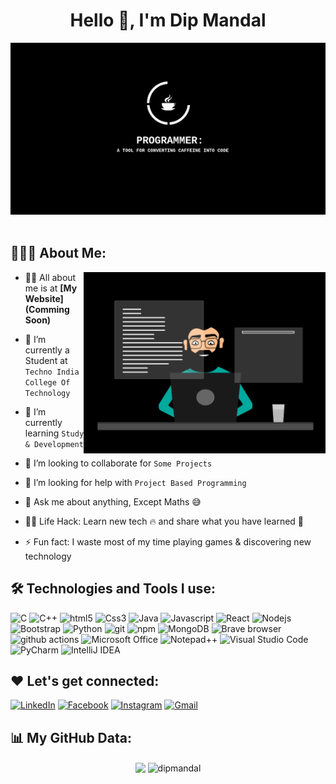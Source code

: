 <h1 align="center">Hello 👋, I'm Dip Mandal</h1>

<div align="center">
  <img src ="https://github.com/dipmandal353/Dip/blob/main/gif/readme%20banner.jpg" />
  
</div>

 <br/>

## 👨🏻‍💻 About Me:

<img  src="https://github.com/dipmandal353/Dip/blob/main/gif/thoughtworks-gif_dribbble.gif" height="290px" align="right" />

- 🙋‍♂️ All about me is at **[My Website](Comming Soon)**

- 🔭 I’m currently a Student at `Techno India College Of Technology`

- 🌱 I’m currently learning `Study & Development`

- 👯 I’m looking to collaborate for `Some Projects`

- 🤔 I’m looking for help with `Project Based Programming`

- 💬 Ask me about anything, Except Maths :sweat_smile:

- 👨‍💻 Life Hack: Learn new tech :fire: and share what you have learned :tada:

- ⚡ Fun fact: I waste most of my time playing games & discovering new technology


## 🛠️ Technologies and Tools I use:

![C](https://img.shields.io/badge/c-%2300599C.svg?style=for-the-badge&logo=c&logoColor=white)
<img alt="C++" src="https://img.shields.io/badge/C%2B%2B-00599C?style=for-the-badge&logo=c%2B%2B&logoColor=white" height="25px"/>
<img alt="html5" src="https://img.shields.io/badge/HTML5-E34F26?style=for-the-badge&logo=html5&logoColor=white" height="25px"/>
<img alt="Css3" src="https://img.shields.io/badge/CSS3-1572B6?style=for-the-badge&logo=css3&logoColor=white" height="25px"/>
![Java](https://img.shields.io/badge/java-%23ED8B00.svg?style=for-the-badge&logo=java&logoColor=white)
<img alt="Javascript" src="https://img.shields.io/badge/JavaScript-323330?style=for-the-badge&logo=javascript&logoColor=F7DF1E"  height="25px"/>
<img alt="React" src="https://img.shields.io/badge/React-20232A?style=for-the-badge&logo=react&logoColor=61DAFB" height="25px"/>
<img alt="Nodejs" src="https://img.shields.io/badge/-Nodejs-43853d?style=flat-square&logo=Node.js&logoColor=white"  height="25px"/>
<img alt="Bootstrap" src="https://img.shields.io/badge/Bootstrap-563D7C?style=for-the-badge&logo=bootstrap&logoColor=white" height="25px"/>
<img alt="Python" src="https://img.shields.io/badge/Python-14354C?style=for-the-badge&logo=python&logoColor=white" height="25px"/>
<img alt="git" src="https://img.shields.io/badge/-Git-F05032?style=flat-square&logo=git&logoColor=white" height="25px"/>
<img alt="npm" src="https://img.shields.io/badge/NPM-%23000000.svg?style=for-the-badge&logo=npm&logoColor=white" height="25px"/>
<img alt="MongoDB" src="https://img.shields.io/badge/-MongoDB-13aa52?style=flat-square&logo=mongodb&logoColor=white"  height="25px"/>
<img alt="Brave browser" src="https://img.shields.io/badge/-Brave_Browser-FB542B?style=flat-square&logo=brave&logoColor=white" height="25px"/>
<img alt="github actions" src="https://img.shields.io/badge/-Github_Actions-2088FF?style=flat-square&logo=github-actions&logoColor=white" height="25px"/>
![Microsoft Office](https://img.shields.io/badge/Microsoft_Office-D83B01?style=for-the-badge&logo=microsoft-office&logoColor=white)
![Notepad++](https://img.shields.io/badge/Notepad++-90E59A.svg?style=for-the-badge&logo=notepad%2b%2b&logoColor=black)
![Visual Studio Code](https://img.shields.io/badge/Visual%20Studio%20Code-0078d7.svg?style=for-the-badge&logo=visual-studio-code&logoColor=white)
![PyCharm](https://img.shields.io/badge/pycharm-143?style=for-the-badge&logo=pycharm&logoColor=black&color=black&labelColor=green)
![IntelliJ IDEA](https://img.shields.io/badge/IntelliJIDEA-000000.svg?style=for-the-badge&logo=intellij-idea&logoColor=white)






## ❤️ Let's get connected:
[![LinkedIn](https://img.shields.io/badge/linkedin-%230077B5.svg?style=for-the-badge&logo=linkedin&logoColor=white)](https://www.linkedin.com/in/dip-mandal-159597246/)
[![Facebook](https://img.shields.io/badge/Facebook-%231877F2.svg?style=for-the-badge&logo=Facebook&logoColor=white)](https://www.facebook.com/dip.mondol.37819/)
[![Instagram](https://img.shields.io/badge/Instagram-%23E4405F.svg?style=for-the-badge&logo=Instagram&logoColor=white)](https://www.instagram.com/i_am_dipmandal/?igshid=YmMyMTA2M2Y%3D)
[![Gmail](https://img.shields.io/badge/Gmail-D14836?style=for-the-badge&logo=gmail&logoColor=white)](dipmandal743370@gmail.com)





## 📊 My GitHub Data:

<div align="center">
  <img align="center" src="https://github-readme-stats.anuraghazra1.vercel.app/api?username=dipmandal353&show_icons=true" />
  <img align="center" src="https://github-readme-streak-stats.herokuapp.com/?user=dipmandal353&" alt="dipmandal" />
</div>



